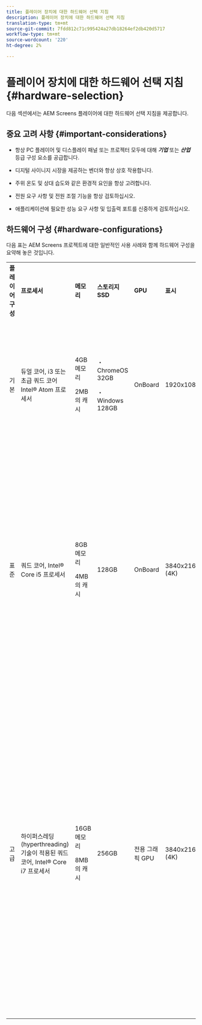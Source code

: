```yaml
---
title: 플레이어 장치에 대한 하드웨어 선택 지침
description: 플레이어 장치에 대한 하드웨어 선택 지침
translation-type: tm+mt
source-git-commit: 7fdd812c71c995424a27db18264ef2db420d5717
workflow-type: tm+mt
source-wordcount: '220'
ht-degree: 2%

---
```



# 플레이어 장치에 대한 하드웨어 선택 지침 {#hardware-selection}

다음 섹션에서는 AEM Screens 플레이어에 대한 하드웨어 선택 지침을 제공합니다.

## 중요 고려 사항 {#important-considerations}

* 항상 PC 플레이어 및 디스플레이 패널 또는 프로젝터 모두에 대해 ***기업*** 또는 ***산업*** 등급 구성 요소를 공급합니다.

* 디지털 사이니지 시장을 제공하는 벤더와 항상 상호 작용합니다.
* 주위 온도 및 상대 습도와 같은 환경적 요인을 항상 고려합니다.
* 전원 요구 사항 및 전원 조절 기능을 항상 검토하십시오.
* 애플리케이션에 필요한 성능 요구 사항 및 입출력 포트를 신중하게 검토하십시오.

## 하드웨어 구성 {#hardware-configurations}

다음 표는 AEM Screens 프로젝트에 대한 일반적인 사용 사례와 함께 하드웨어 구성을 요약해 놓은 것입니다.

<table>
 <tbody>
  <tr>
   <tr>
   <td><strong>플레이어 구성</strong></td>
   <td><strong>프로세서</strong></td>
   <td><strong>메모리</strong></td>
   <td><strong>스토리지 SSD</strong></td>
   <td><strong>GPU</strong></td>
   <td><strong>표시</strong></td>
   <td><strong>I/O</strong></td>
   <td><strong>일반적인 사용 사례</strong></td>
  </tr>
  <tr>
   <td>기본</td>
   <td>듀얼 코어, i3 또는 초급 쿼드 코어 Intel® Atom 프로세서</td>
   <td><p>4GB 메모리</p> <p>2MB의 캐시</p> </td>
   <td><p>・ ChromeOS 32GB</p> <p>・ Windows 128GB</p> </td>
   <td>OnBoard</td>
   <td>1920x1080</td>
   <td>DVI,<br /> 이더넷/무선,<br /> 2xUSB</td>
   <td>
    <ul>
     <li>표준 전체 화면 반복<br /> </li>
     <li>한시적 입찰</li>
    </ul> </td>
  </tr>
  <tr>
   <td>표준</td>
   <td>쿼드 코어, Intel® Core i5 프로세서</td>
   <td><p>8GB 메모리</p> <p>4MB의 캐시</p> </td>
   <td>128GB</td>
   <td>OnBoard</td>
   <td>3840x2160 (4K)</td>
   <td>DVI, HDMI<br /> 이더넷/무선,<br /> 2xUSB</td>
   <td>
    <ul>
     <li>단일 소스 동적 컨텐츠</li>
     <li>간단한 인터랙티브</li>
     <li>1-3 영역 레이아웃</li>
    </ul> </td>
  </tr>
  <tr>
   <td>고급</td>
   <td>하이퍼스레딩(hyperthreading) 기술이 적용된 쿼드 코어, Intel® Core i7 프로세서</td>
   <td><p>16GB 메모리</p> <p>8MB의 캐시</p> </td>
   <td>256GB</td>
   <td>전용 그래픽 GPU</td>
   <td>3840x2160 (4K)</td>
   <td>DVI, HDMI<br /> 이더넷/무선,<br /> 4xUSB</td>
   <td>
    <ul>
     <li>4개 이상의 컨텐츠 영역, 동시 비디오 재생</li>
     <li>다중 페이지 대화형</li>
     <li>다중 소스 데이터 트리거</li>
    </ul> </td>
  </tr>
 </tbody>
</table>
